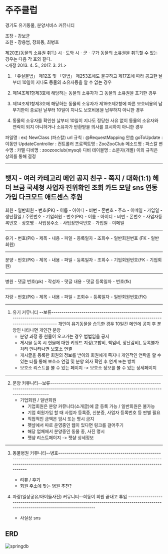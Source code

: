 # 주주클럽  
경기도 유기동물, 분양서비스 커뮤니티

조장 - 강보균  
조원 - 장용범, 장희동, 최병호

제20조(동물의 소유권 취득) 시ㆍ도와 시ㆍ군ㆍ구가 동물의 소유권을 취득할 수 있는 경우는 다음 각 호와 같다.  
<개정 2013. 4. 5., 2017. 3. 21.>

1. 「유실물법」 제12조 및 「민법」 제253조에도 불구하고 제17조에 따라 공고한 날부터 10일이 지나도 동물의 소유자등을 알 수 없는 경우

2. 제14조제1항제3호에 해당하는 동물의 소유자가 그 동물의 소유권을 포기한 경우

3. 제14조제1항제3호에 해당하는 동물의 소유자가 제19조제2항에 따른 보호비용의 납부기한이 종료된 날부터 10일이 지나도 보호비용을 납부하지 아니한 경우

4. 동물의 소유자를 확인한 날부터 10일이 지나도 정당한 사유 없이 동물의 소유자와 연락이 되지 아니하거나 소유자가 반환받을 의사를 표시하지 아니한 경우


파일명 : ex) NewClass (파스칼)
url 규칙 : @RequestMapping 안씀
	goToUpdate : 이동만
	UpdateController : 컨트롤러
프로젝트명 : ZooZooClub
메소드명 : 파스칼
변수명 : 카멜
디비명 : zoozooclub(mysql)
디비 테이블명 : 소문자(개별)
이외 규칙은 상의를 통해 결정

------------------------------------------
뱃지
	- 여러 카테고리
메인 공지
친구
	- 쪽지 / 대화(1:1)
헤더 브금
국세청 사업자 진위확인 조회
카드
모달
sns 연동 가입
다크모드
애드센스
후원
--------------------------------------------------------------------------------------------------------------------------------------------------------------------------------------------
회원 
	- 일반회원
		- 번호(PK)
		- 이름
		- 아이디
		- 비번
		- 폰번호
		- 주소
		- 이메일
		- 가입일
		- 생년월일 / 주민번호
	- 기업회원
		- 번호(PK)
		- 이름
		- 아이디
		- 비번
		- 폰번호
		- 사업자등록번호
		- 상호명
		- 사업장주소
		- 사업장연락번호
		- 가입일
		- 이메일

-----------------------------------------------------
유기
	- 번호(PK)
	- 제목
	- 내용
	- 파일
	- 등록일자
	- 조회수
	- 일반회원번호 (FK - 일반회원)

-----------------------------------------------------
분양
	- 번호(PK)
	- 제목
	- 내용
	- 파일
	- 등록일자
	- 조회수
	- 기업회원번호(FK - 기업회원)

----------------------------
병원
	- 댓글 번호(pk)
	- 작성자
	- 댓글 내용
	- 댓글 등록일자
	- 번호(fk)

------------------------------
자랑
	- 번호(PK)
	- 제목
	- 내용
	- 파일
	- 조회수
	- 등록일자
	- 일반회원번호(FK)

---------------------------------------------------------------------------------------------------------------------------------------------------------------------------------------------
1. 유기 커뮤니티 --보류-------------------------------------------------------------------------------------------------------------------------------------------------------
개인이 유기동물을 습득한 경우
10일간 메인에 공지
후 분양인 나타나면 개인간 분양
	- 분양 과정 중 현물이 오고가는 경우 범법임을 공지
	- 게시물 등록 시 현물에 대한 키워드 지정(고밥비, 책임비, 장난감비), 등록불가처리
안나타나면 보호소 연결
	- 게시글을 등록한 회원의 정보를 받아와 회원에게 쪽지나 개인적인 연락을 할 수 있는 터를 통해 보호소 연결 및 분양 의사 확인 후 연계 또는 방치
	- 보호소 리스트를 볼 수 있는 페이지 -> 보호소 정보를 볼 수 있는 상세페이지

-----------------------------------------------------------------------------------------------------------------------------------------------------------------

2. 분양 커뮤니티--보류---------------------------------------------------------------------------------------------------------------------------------------------------
	- 기업회원 / 일반회원
		- 기업회원은 분양 커뮤니티(소개글)에 글 등록 가능 / 일반회원은 불가능
		- 기업 회원가입 할 때 사업자 등록증, 신분증, 사업자 등록번호 등 판별 필요
		- 직접적인 금액은 암시 또는 명시 금지
		- 펫샾에서 따로 운영중인 웹이 있다면 링크를 걸어주기
		- 해당 업체에서 분양중인 동물 종, 사진 명시
		- 펫샾 리스트페이지 -> 펫샾 상세정보

---------------------------------------------------------------------------------------------------------------------------------------------------------------------------------------------------------------

3. 동물병원 커뮤니티--병호--------------------------------------------------------------------------------------------------------------------------------------------------------------------------------------------------------------
	- 리뷰 / 후기
	- 회원 주소에 맞는 병원 추천?

4. 자랑(일상공유/아이들사진) 커뮤니티--희동이 회원 끝내고 투입 ------------------------------------------------------------------------------------------------------------------------------------
	- 사실상 sns

## ERD
![springdb](https://user-images.githubusercontent.com/87436495/150328430-bf0783b7-b791-406b-b0e9-879cfca1ab90.png)
